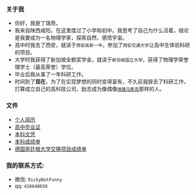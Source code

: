 ### 关于我
- 你好，我是丁瑞奇。
- 我来自陕西咸阳，在这里度过了小学和初中。我思考了自己为什么活着，结论是我要成为一名物理学家，探索自然，感悟宇宙。
- 高中时我去了西安，就读于`西安高新一中`，参加了`西安交通大学`让高中生体验科研的项目。
- 大学时我获得了新加坡全额奖学金，就读于`新加坡国立大学`，获得了物理学荣誉理学士（最高荣誉）学位。
- 毕业后我从事了一年科研工作。
- 时间到了**现在**，为了在实现梦想的同时变得富有，不久前我辞去了科研工作，打算成立自己的高科技公司，励志成为像偶像[`埃隆马斯克`](https://github.com/tesla-cat/tesla-cat/blob/main/%E5%9F%83%E9%9A%86%E9%A9%AC%E6%96%AF%E5%85%8B.md)那样的人。 

### 文件
- [个人简历](https://github.com/tesla-cat/tesla-cat.github.io/blob/master/site/files/documents/CV_Ruiqi_Ding.pdf)
- [高中毕业证](https://github.com/tesla-cat/tesla-cat.github.io/blob/master/site/files/documents/High_school_diploma.pdf)
- [本科文凭](https://github.com/tesla-cat/tesla-cat.github.io/blob/master/site/files/documents/NUS_Bachelor_Degree_Scroll.pdf)
- [本科成绩单](https://github.com/tesla-cat/tesla-cat.github.io/blob/master/site/files/documents/NUS_Bachelor_Transcript.pdf)
- [德国哥廷根大学交换项目成绩单](https://github.com/tesla-cat/tesla-cat.github.io/blob/master/site/files/documents/University_of_G%C3%B6ttingen_Transcript.pdf)

### 我的联系方式:
- 微信: `RickyNotFunny`
- qq: `416640656`
